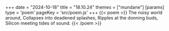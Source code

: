 +++
date = "2024-10-18"
title = "18.10.24"
themes = ["mundane"]
[params]
  type = 'poem'
  pageKey = 'src/poem.js'
+++
{{< poem >}}
The noisy world around,
Collapses into deadened splashes,
Ripples at the donning buds,
Silicon meeting tides of sound.
{{< /poem >}}